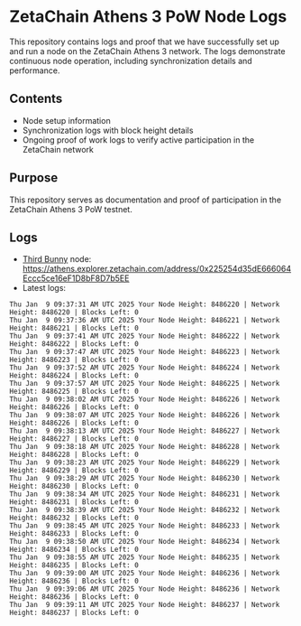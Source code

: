 # ZetaChain Athens 3 PoW Node Logs
This repository contains logs and proof that we have successfully set up and run a node on the ZetaChain Athens 3 network. The logs demonstrate continuous node operation, including synchronization details and performance.

## Contents
- Node setup information
- Synchronization logs with block height details
- Ongoing proof of work logs to verify active participation in the ZetaChain network

## Purpose
This repository serves as documentation and proof of participation in the ZetaChain Athens 3 PoW testnet.

## Logs

- [Third Bunny](https://thirdbunny.xyz/) node: https://athens.explorer.zetachain.com/address/0x225254d35dE666064Eccc5ce16eF1D8bF8D7b5EE
- Latest logs:
```
Thu Jan  9 09:37:31 AM UTC 2025 Your Node Height: 8486220 | Network Height: 8486220 | Blocks Left: 0
Thu Jan  9 09:37:36 AM UTC 2025 Your Node Height: 8486221 | Network Height: 8486221 | Blocks Left: 0
Thu Jan  9 09:37:41 AM UTC 2025 Your Node Height: 8486222 | Network Height: 8486222 | Blocks Left: 0
Thu Jan  9 09:37:47 AM UTC 2025 Your Node Height: 8486223 | Network Height: 8486223 | Blocks Left: 0
Thu Jan  9 09:37:52 AM UTC 2025 Your Node Height: 8486224 | Network Height: 8486224 | Blocks Left: 0
Thu Jan  9 09:37:57 AM UTC 2025 Your Node Height: 8486225 | Network Height: 8486225 | Blocks Left: 0
Thu Jan  9 09:38:02 AM UTC 2025 Your Node Height: 8486226 | Network Height: 8486226 | Blocks Left: 0
Thu Jan  9 09:38:07 AM UTC 2025 Your Node Height: 8486226 | Network Height: 8486226 | Blocks Left: 0
Thu Jan  9 09:38:13 AM UTC 2025 Your Node Height: 8486227 | Network Height: 8486227 | Blocks Left: 0
Thu Jan  9 09:38:18 AM UTC 2025 Your Node Height: 8486228 | Network Height: 8486228 | Blocks Left: 0
Thu Jan  9 09:38:23 AM UTC 2025 Your Node Height: 8486229 | Network Height: 8486229 | Blocks Left: 0
Thu Jan  9 09:38:29 AM UTC 2025 Your Node Height: 8486230 | Network Height: 8486230 | Blocks Left: 0
Thu Jan  9 09:38:34 AM UTC 2025 Your Node Height: 8486231 | Network Height: 8486231 | Blocks Left: 0
Thu Jan  9 09:38:39 AM UTC 2025 Your Node Height: 8486232 | Network Height: 8486232 | Blocks Left: 0
Thu Jan  9 09:38:45 AM UTC 2025 Your Node Height: 8486233 | Network Height: 8486233 | Blocks Left: 0
Thu Jan  9 09:38:50 AM UTC 2025 Your Node Height: 8486234 | Network Height: 8486234 | Blocks Left: 0
Thu Jan  9 09:38:55 AM UTC 2025 Your Node Height: 8486235 | Network Height: 8486235 | Blocks Left: 0
Thu Jan  9 09:39:00 AM UTC 2025 Your Node Height: 8486236 | Network Height: 8486236 | Blocks Left: 0
Thu Jan  9 09:39:06 AM UTC 2025 Your Node Height: 8486236 | Network Height: 8486236 | Blocks Left: 0
Thu Jan  9 09:39:11 AM UTC 2025 Your Node Height: 8486237 | Network Height: 8486237 | Blocks Left: 0
```
